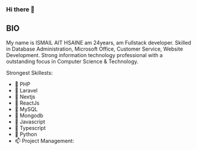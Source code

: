 ### Hi there 👋

## BIO

My name is ISMAIL AIT HSAINE am 24years, am Fullstack developer. Skilled in Database Administration, Microsoft Office, Customer Service,  Website Development. Strong information technology professional with a outstanding focus in Computer Science & Technology.

Strongest Skillests:

- 💬 PHP
- 💬 Laravel
- 💬 Nextjs
- 💬 ReactJs 
- 💬 MySQL 
- 💬 Mongodb
- 💬 Javascript
- 💬 Typescript
- 💬 Python
- 📫 Project Management: 

